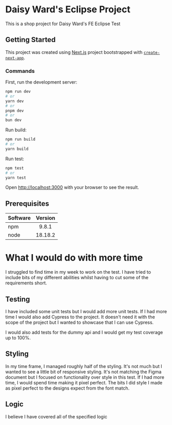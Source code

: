 # Daisy Ward's Eclipse Project
This is a shop project for Daisy Ward's FE Eclipse Test

## Getting Started
This project was created using [Next.js](https://nextjs.org/) project bootstrapped with [`create-next-app`](https://github.com/vercel/next.js/tree/canary/packages/create-next-app).

### Commands
First, run the development server:

```bash
npm run dev
# or
yarn dev
# or
pnpm dev
# or
bun dev
```

Run build:
```bash
npm run build
# or
yarn build
```

Run test:
```bash
npm test
# or
yarn test
```

Open [http://localhost:3000](http://localhost:3000) with your browser to see the result.

## Prerequisites

| Software| Version  |
| ------- |:--------:|
| npm     | 9.8.1    |
| node    | 18.18.2  |


# What I would do with more time
I struggled to find time in my week to work on the test. I have tried to include bits of my different abilities whilst having to cut some of the requirements short.

## Testing
I have included some unit tests but I would add more unit tests. If I had more time I would also add Cypress to the project. It doesn't need it with the scope of the project but I wanted to showcase that I can use Cypress.

I would also add tests for the dummy api and I would get my test coverage up to 100%. 

## Styling
In my time frame, I managed roughly half of the styling. It's not much but I wanted to see a little bit of responsive styling. It's not matching the Figma document but I focused on functionality over style in this test. If I had more time, I would spend time making it pixel perfect. The bits I did style I made as pixel perfect to the designs expect from the font match.

## Logic
I believe I have covered all of the specified logic